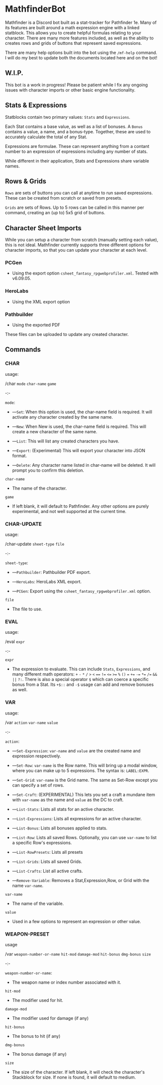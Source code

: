 # MathfinderBot

Mathfinder is a Discord bot built as a stat-tracker for Pathfinder 1e. Many of its features are built around a math expression engine with a linked statblock. This allows you to create helpful formulas relating to your character. There are many more features included, as well as the ability to creates rows and grids of buttons that represent saved expressions.

There are many help options built into the bot using the `/mf-help` command. I will do my best to update both the documents located here and on the bot!

## W.I.P.
This bot is a work in progress! Please be patient while I fix any ongoing issues with character imports or other basic engine functionality. 


## Stats & Expressions
Statblocks contain two primary values: `Stats` and `Expressions`. 

Each Stat contains a base value, as well as a list of bonuses. A `Bonus` contains a value, a name, and a bonus-type. Together, these are used to accurately calculate the total of any Stat.

Expressions are formulae. These can represent anything from a contant number to an expression of expressions including any number of stats. 

While different in their application, Stats and Expressions share variable names.


## Rows & Grids
`Rows` are sets of buttons you can call at anytime to run saved expressions. These can be created from scratch or saved from presets.

`Grids` are sets of Rows. Up to 5 rows can be called in this manner per command, creating an (up to) 5x5 grid of buttons.


## Character Sheet Imports
While you can setup a character from scratch (manually setting each value), this is not ideal. Mathfinder currently supports three different options for character imports, so that you can update your character at each level.

### PCGen
 - Using the export option `csheet_fantasy_rpgwebprofiler.xml`. Tested with v6.09.05.

### HeroLabs
 - Using the XML export option

### Pathbuilder
 - Using the exported PDF


These files can be uploaded to update any created character.


## Commands

### **CHAR**

usage:

/char `mode` `char-name` `game`

-:-

`mode`:

 - —`Set`: When this option is used, the char-name field is required. It will activate any character created by the same name.

 - —`New`: When New is used, the char-name field is required. This will create a new character of the same name.

 - —`List`: This will list any created characters you have.

 - —`Export`: (Experimental) This will export your character into JSON format.

 - —`Delete`: Any character name listed in char-name will be deleted. It will prompt you to confirm this deletion.


`char-name`

 - The name of the character.


`game`

 - If left blank, it will default to Pathfinder. Any other options are purely experimental, and not well supported at the current time.


### **CHAR-UPDATE**

usage:

/char-update `sheet-type` `file`

-:-

`sheet-type`:

 - —`Pathbuilder`: Pathbuilder PDF export.

 - —`HeroLabs`: HeroLabs XML export.

 - —`PCGen`: Export using the `csheet_fantasy_rpgwebprofiler.xml` option.


`file`

 - The file to use.


### **EVAL**

usage:

/eval `expr`

-:-


`expr`

 - The expression to evaluate. This can include `Stats`, `Expressions`, and many different math operators: `+` `-` `*` `/` `>` `<` `==` `!=` `<=` `>=` `%` `()` `=` `+=` `-=` `*=` `/=` `&&` `||` `?:`. There is also a special operator `$` which can coerce a specific bonus from a Stat. Its `+$::` and `-$` usage can add and remove bonuses as well.


### **VAR**

usage:

/var `action` `var-name` `value`

-:-

`action`:

 - —`Set-Expression`: `var-name` and `value` are the created name and expression respectively. 

 - —`Set-Row`: `var-name` is the Row name. This will bring up a modal window, where you can make up to 5 expressions. The syntax is: `LABEL:EXPR`.

 - —`Set-Grid`: `var-name` is the Grid name. The same as Set-Row except you can specify a set of rows.

 - —`Set-Craft`: (EXPERIMENTAL) This lets you set a craft a mundane item with `var-name` as the name and `value` as the DC to craft.

 - —`List-Stats`: Lists all stats for an active character.

 - —`List-Expressions`: Lists all expressions for an active character.

 - —`List-Bonus`: Lists all bonuses applied to stats.

 - —`List-Row`: Lists all saved Rows. Optionally, you can use `var-name` to list a specific Row's expressions.

 - —`List-RowPresets`: Lists all presets

 - —`List-Grids`: Lists all saved Grids.

 - —`List-Crafts`: List all active crafts.

 - —`Remove-Variable`: Removes a Stat,Expression,Row, or Grid with the name `var-name`.


`var-name`

 - The name of the variable.


`value`

 - Used in a few options to represent an expression or other value.



### **WEAPON-PRESET**

usage

/var `weapon-number-or-name` `hit-mod` `damage-mod` `hit-bonus` `dmg-bonus` `size`

-:-

`weapon-number-or-name`:

 - The weapon name or index number associated with it.


`hit-mod`

 - The modifier used for hit.


`damage-mod`

 - The modifier used for damage (if any)


`hit-bonus`

 - The bonus to hit (if any)


`dmg-bonus`

 - The bonus damage (if any)


`size`

 - The size of the character. If left blank, it will check the character's Stackblock for size. If none is found, it will default to medium.
